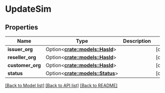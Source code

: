 # UpdateSim

## Properties

Name | Type | Description | Notes
------------ | ------------- | ------------- | -------------
**issuer_org** | Option<[**crate::models::HasId**](HasId.md)> |  | [optional]
**reseller_org** | Option<[**crate::models::HasId**](HasId.md)> |  | [optional]
**customer_org** | Option<[**crate::models::HasId**](HasId.md)> |  | [optional]
**status** | Option<[**crate::models::Status**](Status.md)> |  | [optional]

[[Back to Model list]](../README.md#documentation-for-models) [[Back to API list]](../README.md#documentation-for-api-endpoints) [[Back to README]](../README.md)


